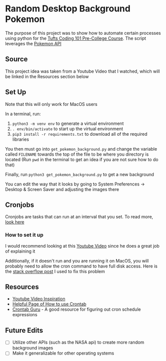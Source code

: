 # Random Desktop Background Pokemon

The purpose of this project was to show how to automate certain processes using python for the [Tufts Coding 101 Pre-College Course](https://universitycollege.tufts.edu/high-school/programs/coding-101). The script leverages the [Pokemon API](https://pokeapi.co)

## Source

This project idea was taken from a Youtube Video that I watched, which will be linked in the Resources section below

## Set Up
Note that this will only work for MacOS users

In a terminal, run:
1. `python3 -m venv env` to generate a virtual environment
2. `. env/bin/activate` to start up the virtual environment
3. `pip3 install -r requirements.txt` to download all of the required libraries

You then must go into `get_pokemon_background.py` and change the variable called `FILENAME` towards the top of the file to be where you directory is located (Run `pwd` in the terminal to get an idea if you are not sure how to do that)

Finally, run `python3 get_pokemon_background.py` to get a new background

You can edit the way that it looks by going to System Preferences -> Desktop & Screen Saver and adjusting the images there

## Cronjobs

Cronjobs are tasks that can run at an interval that you set. To read more, [look here](https://www.hostinger.com/tutorials/cron-job)

### How to set it up

I would recommend looking at this [Youtube Video](#resources) since he does a great job of explaining it

Additionally, if it doesn't run and you are running it on MacOS, you will probably need to allow the cron command to have full disk access. Here is the [stack overflow post](https://stackoverflow.com/questions/62876343/permissionerror-errno-1-operation-not-permitted-users-local-path-venv-py) I used to fix this problem

## Resources

* [Youtube Video Inspiration](https://www.youtube.com/watch?v=5bTkiV_Aadc)
* [Helpful Page of How to use Crontab](https://www.baeldung.com/linux/create-crontab-script#1-install-a-new-file-to-crontab)
* [Crontab Guru](https://crontab.guru) - A good resource for figuring out cron schedule expressions

## Future Edits

- [ ] Utilize other APIs (such as the NASA api) to create more random background images
- [ ] Make it generalizable for other operating systems
